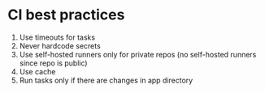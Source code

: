 # CI best practices

1. Use timeouts for tasks
2. Never hardcode secrets
3. Use self-hosted runners only for private repos
   (no self-hosted runners since repo is public)
4. Use cache
5. Run tasks only if there are changes in app directory
